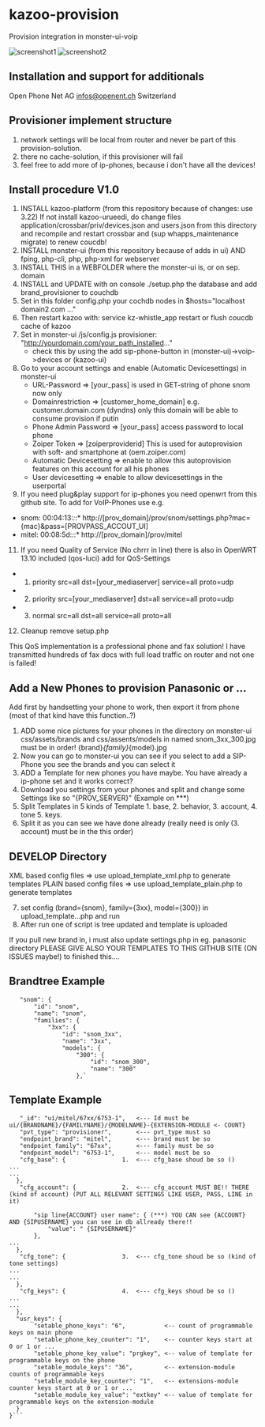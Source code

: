 # kazoo-provision
Provision integration in monster-ui-voip

![screenshot1](https://raw.githubusercontent.com/urueedi/kazoo-provision/master/DEVELOP/screenshot1.png)
![screenshot2](https://raw.githubusercontent.com/urueedi/kazoo-provision/master/DEVELOP/screenshot2.png)

Installation and support for additionals
----------------------------------------
Open Phone Net AG infos@openent.ch Switzerland

Provisioner implement structure
-------------------------------
1. network settings will be local from router and never be part of this provision-solution.
2. there no cache-solution, if this provisioner will fail
3. feel free to add more of ip-phones, because i don't have all the devices!

Install procedure V1.0
----------------------
1. INSTALL kazoo-platform (from this repository because of changes: use 3.22)
   If not install kazoo-urueedi, do change files application/crossbar/priv/devices.json and users.json
   from this directory and recompile and restart crossbar and (sup whapps_maintenance migrate) to renew coucdb!
2. INSTALL monster-ui (from this repository because of adds in ui) AND fping, php-cli, php, php-xml for webserver
4. INSTALL THIS in a WEBFOLDER where the monster-ui is, or on sep. domain
5. INSTALL and UPDATE with on console ./setup.php the database and add brand_provisioner to couchdb
6. Set in this folder config.php your cochdb nodes in $hosts="localhost domain2.com ..."
7. Then restart kazoo with: service kz-whistle_app restart or flush coucdb cache of kazoo
8. Set in monster-ui /js/config.js provisioner: "http://yourdomain.com/your_path_installed..."
   - check this by using the add sip-phone-button in (monster-ui)->voip->devices or (kazoo-ui)
9. Go to your account settings and enable (Automatic Devicesettings) in monster-ui
    - URL-Password => [your_pass] is used in GET-string of phone snom now only
    - Domainrestriction => [customer_home_domain] e.g. customer.domain.com (dyndns) only this domain will be able to consume provision if putin
    - Phone Admin Password => [your_pass] access password to local phone
    - Zoiper Token => [zoiperproviderid] This is used for autoprovision with soft- and smartphone at (oem.zoiper.com)
    - Automatic Devicesetting => enable to allow this autoprovision features on this account for all his phones
    - User devicesetting => enable to allow devicesettings in the userportal
10. If you need plug&play support for ip-phones you need openwrt from this github site. To add for VoIP-Phones use e.g.
   - snom:  00:04:13:*:*:* http://[prov_domain]/prov/snom/settings.php?mac={mac}&pass=[PROVPASS_ACCOUT_UI]
   - mitel: 00:08:5d:*:*:* http://[prov_domain]/prov/mitel
11. If you need Quality of Service (No chrrr in line) there is also in OpenWRT 13.10 included (qos-luci) add for QoS-Settings
   - 1. priority src=all dst=[your_mediaserver] service=all proto=udp
   - 2. priority src=[your_mediaserver] dst=all service=all proto=udp
   - 3. normal src=all dst=all service=all proto=all
12. Cleanup remove setup.php

This QoS implementation is a professional phone and fax solution!
I have transmitted hundreds of fax docs with full load traffic on router and not one is failed!

Add a New Phones to provision Panasonic or ...
----------------------------------------------
Add first by handsetting your phone to work, then export it from phone (most of that kind have this function..?)

1. ADD some nice pictures for your phones in the directory on monster-ui css/assets/brands and css/assents/models in named snom_3xx_300.jpg must be in order! {brand}_{family}_{model}.jpg
2. Now you can go to monster-ui you can see if you select to add a SIP-Phone you see the brands and you can select it
3. ADD a Template for new phones you have maybe. You have already a ip-phone set and it works correct?
4. Download you settings from your phones and split and change some Settings like so "{PROV_SERVER}" (Example on ***)
5. Split Templates in 5 kinds of Template 1. base, 2. behavior, 3. account, 4. tone  5. keys.
6. Split it as you can see we have done already (really need is only (3. account) must be in the this order)

DEVELOP Directory
-----------------
XML based config files    => use upload_template_xml.php to generate templates
PLAIN based config files  => use upload_template_plain.php to generate templates 

7. set config (brand={snom}, family={3xx}, model={300}) in upload_template...php and run
8. After run one of script is tree updated and template is uploaded

If you pull new brand in, i must also update settings.php in eg. panasonic directory
PLEASE GIVE ALSO YOUR TEMPLATES TO THIS GITHUB SITE (ON ISSUES maybe!) to finished this....

Brandtree Example
-----------------
```json{
   "snom": {
       "id": "snom",
       "name": "snom",
       "families": {
           "3xx": {
               "id": "snom_3xx",
               "name": "3xx",
               "models": {
                   "300": {
                       "id": "snom_300",
                       "name": "300"
                   },`
```
Template Example
----------------
```json{
   "_id": "ui/mitel/67xx/6753-1",   <--- Id must be ui/{BRANDNAME}/{FAMILYNAME}/{MODELNAME}-{EXTENSION-MODULE <- COUNT}
   "pvt_type": "provisioner",       <--- pvt_type must so
   "endpoint_brand": "mitel",       <--- brand must be so
   "endpoint_family": "67xx",       <--- family must be so
   "endpoint_model": "6753-1",      <--- model must be so
   "cfg_base": {                1.  <--- cfg_base shoud be so ()
...
...
  },
   "cfg_account": {             2.  <--- cfg_account MUST BE!! THERE (kind of account) (PUT ALL RELEVANT SETTINGS LIKE USER, PASS, LINE in it)

       "sip line{ACCOUNT} user name": { (***) YOU CAN see {ACCOUNT} AND {SIPUSERNAME} you can see in db allready there!!
           "value": " {SIPUSERNAME}"
       },
...
  },
   "cfg_tone": {                3.  <--- cfg_tone shoud be so (kind of tone settings)
...
...
  },
   "cfg_keys": {                4.  <--- cfg_keys shoud be so ()
...
...
  },
  "usr_keys": {
       "setable_phone_keys": "6",           <-- count of programmable keys on main phone
       "setable_phone_key_counter": "1",    <-- counter keys start at 0 or 1 or ...
       "setable_phone_key_value": "prgkey", <-- value of template for programmable keys on the phone
       "setable_module_keys": "36",         <-- extension-module counts of programmable keys
       "setable_module_key_counter": "1",   <-- extensions-module counter keys start at 0 or 1 or ...
       "setable_module_key_value": "extkey" <-- value of template for programmable keys on the extension-module
  }
}```
